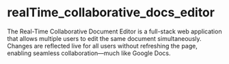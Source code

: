 # realTime_collaborative_docs_editor
The Real-Time Collaborative Document Editor is a full-stack web application that allows multiple users to edit the same document simultaneously. Changes are reflected live for all users without refreshing the page, enabling seamless collaboration—much like Google Docs.
